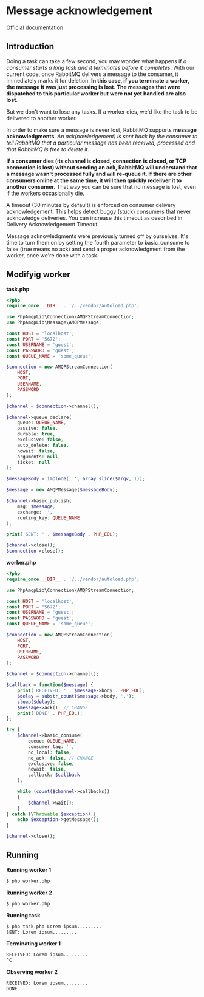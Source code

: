 # Message acknowledgement

[Official documentation](https://www.rabbitmq.com/tutorials/tutorial-two-php#message-acknowledgment)

## Introduction

Doing a task can take a few second, you may wonder what happens if *a consumer starts a long task and it terminates before it completes*. With our current code, once RabbitMQ delivers a message to the consumer, it immediately marks it for deletion. **In this case, if you terminate a worker, the message it was just processing is lost. The messages that were dispatched to this particular worker but were not yet handled are also lost**.

But we don't want to lose any tasks. If a worker dies, we'd like the task to be delivered to another worker.

In order to make sure a message is never lost, RabbitMQ supports **message acknowledgments**. *An ack(nowledgement) is sent back by the consumer to tell RabbitMQ that a particular message has been received, processed and that RabbitMQ is free to delete it.*

**If a consumer dies (its channel is closed, connection is closed, or TCP connection is lost) without sending an ack, RabbitMQ will understand that a message wasn't processed fully and will re-queue it. If there are other consumers online at the same time, it will then quickly redeliver it to another consumer.** That way you can be sure that no message is lost, even if the workers occasionally die.

A timeout (30 minutes by default) is enforced on consumer delivery acknowledgement. This helps detect buggy (stuck) consumers that never acknowledge deliveries. You can increase this timeout as described in Delivery Acknowledgement Timeout.

Message acknowledgments were previously turned off by ourselves. It's time to turn them on by setting the fourth parameter to basic_consume to false (true means no ack) and send a proper acknowledgment from the worker, once we're done with a task.

## Modifyig worker

**task.php**

```php
<?php
require_once __DIR__ . '/../vendor/autoload.php';

use PhpAmqpLib\Connection\AMQPStreamConnection;
use PhpAmqpLib\Message\AMQPMessage;

const HOST = 'localhost';
const PORT = '5672';
const USERNAME = 'guest';
const PASSWORD = 'guest';
const QUEUE_NAME = 'some_queue';

$connection = new AMQPStreamConnection(
    HOST,
    PORT,
    USERNAME,
    PASSWORD
);

$channel = $connection->channel();

$channel->queue_declare(
    queue: QUEUE_NAME,
    passive: false,
    durable: true,
    exclusive: false,
    auto_delete: false,
    nowait: false,
    arguments: null,
    ticket: null
);

$messageBody = implode(' ', array_slice($argv, 1));

$message = new AMQPMessage($messageBody);

$channel->basic_publish(
    msg: $message,
    exchange: '',
    routing_key: QUEUE_NAME
);

print('SENT: ' . $messageBody . PHP_EOL);

$channel->close();
$connection->close();

```

**worker.php**

```php
<?php
require_once __DIR__ . '/../vendor/autoload.php';

use PhpAmqpLib\Connection\AMQPStreamConnection;

const HOST = 'localhost';
const PORT = '5672';
const USERNAME = 'guest';
const PASSWORD = 'guest';
const QUEUE_NAME = 'some_queue';

$connection = new AMQPStreamConnection(
    HOST,
    PORT,
    USERNAME,
    PASSWORD
);

$channel = $connection->channel();

$callback = function($message) {
    print('RECEIVED: ' . $message->body . PHP_EOL);
    $delay = substr_count($message->body, '.');
    sleep($delay);
    $message->ack(); // CHANGE
    print('DONE' . PHP_EOL);
};

try {
    $channel->basic_consume(
        queue: QUEUE_NAME,
        consumer_tag: '',
        no_local: false,
        no_ack: false, // CHANGE
        exclusive: false,
        nowait: false,
        callback: $callback
    );

    while (count($channel->callbacks))
    {
        $channel->wait();
    }
} catch (\Throwable $exception) {
    echo $exception->getMessage();
}

$channel->close();

```

## Running

**Running worker 1**

```bash
$ php worker.php
```

**Running worker 2**

```bash
$ php worker.php
```

**Running task**

```bash
$ php task.php Lorem ipsum.........
SENT: Lorem ipsum.........
```

**Terminating worker 1**

```bash
RECEIVED: Lorem ipsum.........
^C
```

**Observing worker 2**

```bash
RECEIVED: Lorem ipsum.........
DONE
```
